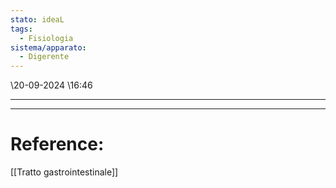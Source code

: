 ```yaml
---
stato: ideaL
tags:
  - Fisiologia
sistema/apparato:
  - Digerente
---
```

\20-09-2024 \16:46

--- 
















--- 
# Reference:
[[Tratto gastrointestinale]]
